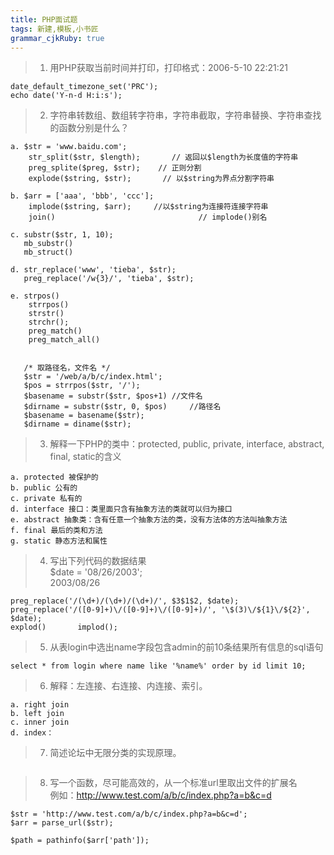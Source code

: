 ```yaml
---
title: PHP面试题
tags: 新建,模板,小书匠
grammar_cjkRuby: true
---
```


> 1. 用PHP获取当前时间并打印，打印格式：2006-5-10 22:21:21  
```
date_default_timezone_set('PRC');
echo date('Y-n-d H:i:s');
```

> 2. 字符串转数组、数组转字符串，字符串截取，字符串替换、字符串查找的函数分别是什么？  
```
a. $str = 'www.baidu.com';
	str_split($str, $length);		// 返回以$length为长度值的字符串
	preg_splite($preg, $str);	 // 正则分割
	explode($string, $str);		  // 以$string为界点分割字符串

b. $arr = ['aaa', 'bbb', 'ccc'];
	implode($string, $arr); 	//以$string为连接符连接字符串
	join() 								  // implode()别名
	
c. substr($str, 1, 10);
   mb_substr()
   mb_struct()
  
d. str_replace('www', 'tieba', $str);
   preg_replace('/w{3}/', 'tieba', $str);
   
e. strpos()
	strrpos()
	strstr()
	strchr();
	preg_match()
	preg_match_all()
	

   /* 取路径名，文件名 */
   $str = '/web/a/b/c/index.html';
   $pos = strrpos($str, '/');
   $basename = substr($str, $pos+1)	//文件名
   $dirname = substr($str, 0, $pos)		//路径名
   $basename = basename($str);
   $dirname = diname($str);
```

> 3. 解释一下PHP的类中：protected, public, private, interface, abstract, final, static的含义  
```
a. protected 被保护的
b. public 公有的
c. private 私有的
d. interface 接口：类里面只含有抽象方法的类就可以归为接口
e. abstract 抽象类：含有任意一个抽象方法的类，没有方法体的方法叫抽象方法
f. final 最后的类和方法
g. static 静态方法和属性
```

> 4. 写出下列代码的数据结果  
> $date = '08/26/2003';  
> 2003/08/26  
```
preg_replace('/(\d+)/(\d+)/(\d+)/', $3$1$2, $date);
preg_replace('/([0-9]+)\/([0-9]+)\/([0-9]+)/', '\$(3)\/${1}\/${2}', $date);
explod()       implod();
```

> 5. 从表login中选出name字段包含admin的前10条结果所有信息的sql语句  
```
select * from login where name like '%name%' order by id limit 10;
```

> 6. 解释：左连接、右连接、内连接、索引。  
```
a. right join
b. left join
c. inner join
d. index：
```

> 7. 简述论坛中无限分类的实现原理。   
```

```

> 8. 写一个函数，尽可能高效的，从一个标准url里取出文件的扩展名   
> 例如：http://www.test.com/a/b/c/index.php?a=b&c=d   
```
$str = 'http://www.test.com/a/b/c/index.php?a=b&c=d';
$arr = parse_url($str);

$path = pathinfo($arr['path']);
```



























































